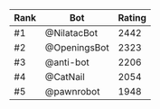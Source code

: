 Rank|Bot|Rating
---|---|---
#1|@NilatacBot|2442
#2|@OpeningsBot|2323
#3|@anti-bot|2206
#4|@CatNail|2054
#5|@pawnrobot|1948
